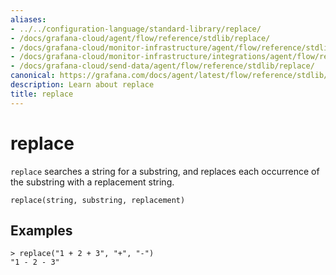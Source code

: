 ```yaml
---
aliases:
- ../../configuration-language/standard-library/replace/
- /docs/grafana-cloud/agent/flow/reference/stdlib/replace/
- /docs/grafana-cloud/monitor-infrastructure/agent/flow/reference/stdlib/replace/
- /docs/grafana-cloud/monitor-infrastructure/integrations/agent/flow/reference/stdlib/replace/
- /docs/grafana-cloud/send-data/agent/flow/reference/stdlib/replace/
canonical: https://grafana.com/docs/agent/latest/flow/reference/stdlib/replace/
description: Learn about replace
title: replace
---
```


# replace

`replace` searches a string for a substring, and replaces each occurrence of the substring with a replacement string.

```river
replace(string, substring, replacement)
```

## Examples

```river
> replace("1 + 2 + 3", "+", "-")
"1 - 2 - 3"
```
